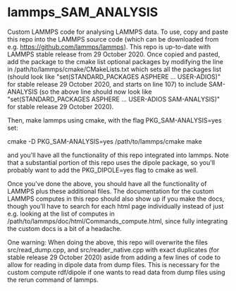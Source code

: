 # lammps_SAM_ANALYSIS

Custom LAMMPS code for analysing LAMMPS data. To use, copy and paste this
repo into the LAMMPS source code (which can be downloaded from e.g.
https://github.com/lammps/lammps). This repo is up-to-date with LAMMPS
stable release from 29 October 2020. Once copied and pasted, add the package
to the cmake list optional packages by modifying the line in
/path/to/lammps/cmake/CMakeLists.txt which sets all the packages list
(should look like "set(STANDARD_PACKAGES ASPHERE ... USER-ADIOS)" for stable
release 29 October 2020, and starts on line 107) to include SAM-ANALYSIS
(so the above line should now look like "set(STANDARD_PACKAGES ASPHERE ...
USER-ADIOS SAM-ANALYSIS)" for stable release 29 October 2020).

Then, make lammps using cmake, with the flag PKG_SAM-ANALYSIS=yes set:

cmake -D PKG_SAM-ANALYSIS=yes /path/to/lammps/cmake
make

and you'll have all the functionality of this repo integrated into lammps.
Note that a substantial portion of this repo uses the dipole package, so
you'll probably want to add the PKG_DIPOLE=yes flag to cmake as well.

Once you've done the above, you should have all the functionality of
LAMMPS plus these additional files. The documentation for the
custom LAMMPS computes in this repo should also show up if you make the
docs, though you'll have to search for each html page individually instead
of just e.g. looking at the list of computes in
/path/to/lammps/doc/html/Commands_compute.html, since fully integrating
the custom docs is a bit of a headache.


One warning: When doing the above, this repo will overwrite the files
src/read_dump.cpp, and src/reader_native.cpp with exact duplicates (for
stable release 29 October 2020) aside from adding a few lines of code to
allow for reading in dipole data from dump files. This is necessary for
the custom compute rdf/dipole if one wants to read data from dump files
using the rerun command of lammps.